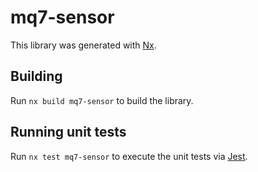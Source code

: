 # mq7-sensor

This library was generated with [Nx](https://nx.dev).

## Building

Run `nx build mq7-sensor` to build the library.

## Running unit tests

Run `nx test mq7-sensor` to execute the unit tests via [Jest](https://jestjs.io).
